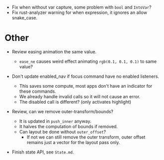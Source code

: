 * Fix when without var capture, some problem with `bool` and `IntoVar`?
* Fix rust-analyzer warning for when expression, it ignores an allow snake_case.

# Other

* Review easing animation the same value.
     - `ease_ne` causes weird effect animating `rgb(0.1, 0.1, 0.1)` to same value?
* Don't update enabled_nav if focus command have no enabled listeners.
    - This saves some compute, most apps don't have an indicator for these commands.
    - We already handle invalid calls so it will not cause an error.
    - The disabled call is different? (only activates highlight)

* Review, can we remove outer-transform/bounds?
    - It is updated in `push_inner` anyway.
    - It halves the computation of bounds if removed.
    - Can layout be done without `outer_offset`?
        - If not we can still remove the outer transform, outer offset remains just a vector for the layout pass only. 
* Finish state API, see `State.md`.